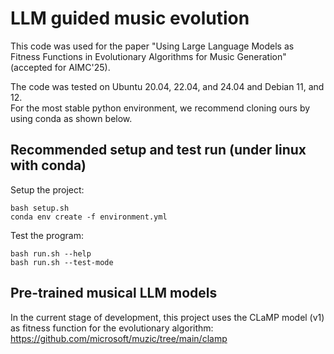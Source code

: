 # LLM guided music evolution

This code was used for the paper "Using Large Language Models as Fitness Functions in Evolutionary Algorithms for Music Generation" (accepted for AIMC'25).

The code was tested on Ubuntu 20.04, 22.04, and 24.04 and Debian 11, and 12.\
For the most stable python environment, we recommend cloning ours by using conda as shown below.

## Recommended setup and test run (under linux with conda)

Setup the project:
```
bash setup.sh
conda env create -f environment.yml
```

Test the program:
```
bash run.sh --help
bash run.sh --test-mode
```

## Pre-trained musical LLM models

In the current stage of development, this project uses the CLaMP model (v1) as fitness function for the evolutionary algorithm:\
<https://github.com/microsoft/muzic/tree/main/clamp>
